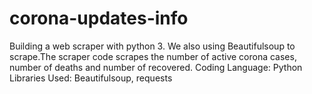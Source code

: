 # corona-updates-info
Building a web scraper with python 3. We also using Beautifulsoup to scrape.The scraper code scrapes the number of active corona cases, number of deaths and number of recovered.
Coding Language: Python
Libraries Used: Beautifulsoup, requests
